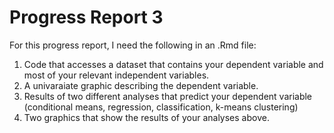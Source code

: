 Progress Report 3
====================

For this progress report, I need the following in an .Rmd file:

1. Code that accesses a dataset that contains your dependent variable and most of your relevant independent variables. 
1. A univaraiate graphic describing the dependent variable.
1. Results of two different analyses that predict your dependent variable (conditional means, regression, classification, k-means clustering)
1. Two graphics that show the results of your analyses above. 

